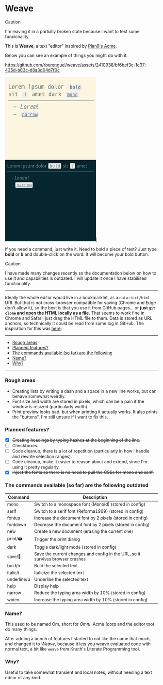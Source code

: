 # Weave

> [!CAUTION]
> I'm leaving it in a partially broken state because I want to test some funcionality

This is **Weave**, a text "editor" inspired by [Plan9's Acme](https://en.wikipedia.org/wiki/Acme_(text_editor)).

Below you can see an example of things you might do with it.

https://github.com/rberenguel/weave/assets/2410938/bf6bef3c-1c37-435d-b83c-d8a3d04d7f0c


<img src="media/light.png" width=300> <img src="media/dark.png" width=300>|

If you need a command, just write it.
Need to bold a piece of text? Just type **bold** or **b** and double-click on the word.
It will become your bold button.

> [!CAUTION]
> I have made many changes recently so the documentation below on how to use it and capabilities is outdated. I will update it
> once I have stabilised functionality.

---

Ideally the whole editor would live in a bookmarklet, as a `data:text/html` URI. But that is not cross-browser compatible for saving (Chrome and Edge don't allow it), so the best is that you use it from GitHub pages… or **just `git clone` and open the HTML locally as a file**. That seems to work fine in Chrome and Safari, just drag the HTML file to them. Data is stored as URL anchors, so technically it could be read from some log in GitHub. The inspiration for this was [here](https://mostlymaths.net/2020/10/202058-readings.html/#worlds-smallest-office-suitehttpszsergecompostsawfice).

---

<!-- vscode-markdown-toc -->
* [Rough areas](#Roughareas)
* [Planned features?](#Plannedfeatures)
* [The commands available (so far) are the following](#Thecommandsavailablesofararethefollowing)
* [Name?](#Name)
* [Why?](#Why)

<!-- vscode-markdown-toc-config
	numbering=false
	autoSave=true
	/vscode-markdown-toc-config -->
<!-- /vscode-markdown-toc -->

---

### <a name='Roughareas'></a>Rough areas
- Creating lists by writing a dash and a space in a new line works, but can behave somewhat weirdly.
- Font size and width are stored in pixels, which can be a pain if the window is resized (particularly width).
- Print preview looks bad, but when printing it actually works. It also prints the "buttons". I'm still unsure if I want to fix this.

### <a name='Plannedfeatures'></a>Planned features?
- [x] ~~Creating headings by typing hashes at the beginning of the line.~~
- [ ] Checkboxes.
- [ ] Code cleanup, there is a lot of repetition (particularly in how I handle and rewrite selection ranges).
- [ ] Code cleanup, make it easier to reason about and extend, since I'm using it pretty regularly.
- [x] ~~Inject the fonts so there is no need to pull the CSSs for mono and serif.~~

### <a name='Thecommandsavailablesofararethefollowing'></a>The commands available (so far) are the following **outdated**

| Command     | Description                                                                    |
|-------------|--------------------------------------------------------------------------------|
| mono        | Switch to a monospace font (Monoid) (stored in config)                         |
| serif       | Switch to a serif font (Reforma1969) (stored in config)                        |
| fontup      | Increase the document font by 2 pixels (stored in config)                      |
| fontdown    | Decrease the document font by 2 pixels (stored in config)                      |
| new         | Create a new document (erasing the current one)                                |
| print/🖨️    | Trigger the print dialog                                                       |
| dark        | Toggle dark/light mode (stored in config)                                      |
| save/💾     | Save the current changes and config in the URL, so it survives browser crashes |
| bold/b      | Bold the selected text                                                         |
| italic/i    | Italicize the selected text                                                    |
| underline/u | Underline the selected text                                                    |
| help        | Display help                                                                   |
| narrow      | Reduce the typing area width by 10% (stored in config)                         |
| widen       | Increase the typing area width by 10% (stored in config)                       |

### <a name='Name'></a>Name?

This used to be named Om, short for _Omni_. Acme (corp and the editor too) do many things.

After adding a bunch of features I started to not like the name that much, and changed it to
_Weave_, because it lets you weave evaluated code with normal text, a bit like `weave` from
Knuth's Literate Programming tool.

### <a name='Why'></a>Why?

Useful to take somewhat transient and local notes, without needing a text editor of any kind.
